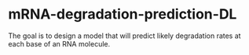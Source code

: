 # mRNA-degradation-prediction-DL
The goal is to design a model that will predict likely degradation rates at each base of an RNA molecule.

